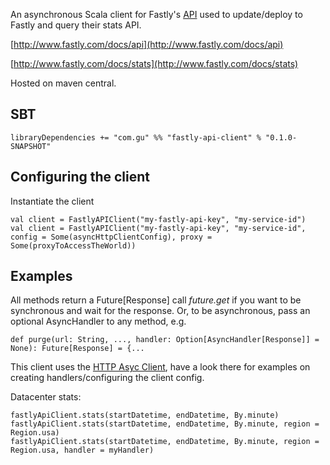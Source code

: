 An asynchronous Scala client for Fastly's [API](http://www.fastly.com/docs/api) used to update/deploy to Fastly and query their stats API.

[http://www.fastly.com/docs/api](http://www.fastly.com/docs/api)

[http://www.fastly.com/docs/stats](http://www.fastly.com/docs/stats)

Hosted on maven central.

SBT
---

    libraryDependencies += "com.gu" %% "fastly-api-client" % "0.1.0-SNAPSHOT"


Configuring the client
----------------------

Instantiate the client

    val client = FastlyAPIClient("my-fastly-api-key", "my-service-id")
    val client = FastlyAPIClient("my-fastly-api-key", "my-service-id", config = Some(asyncHttpClientConfig), proxy = Some(proxyToAccessTheWorld))


Examples
--------

All methods return a Future[Response] call *future.get* if you want to be synchronous and wait for the response.
Or, to be asynchronous, pass an optional AsyncHandler to any method, e.g.

    def purge(url: String, ..., handler: Option[AsyncHandler[Response]] = None): Future[Response] = {...

This client uses the [HTTP Asyc Client](https://github.com/AsyncHttpClient/async-http-client), have a look there for examples on creating handlers/configuring the client config.

Datacenter stats:

    fastlyApiClient.stats(startDatetime, endDatetime, By.minute)
    fastlyApiClient.stats(startDatetime, endDatetime, By.minute, region = Region.usa)
    fastlyApiClient.stats(startDatetime, endDatetime, By.minute, region = Region.usa, handler = myHandler)
